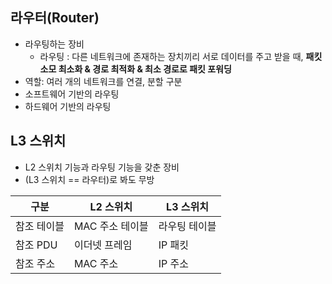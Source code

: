 ## 라우터(Router)
- 라우팅하는 장비
  - 라우팅 : 다른 네트워크에 존재하는 장치끼리 서로 데이터를 주고 받을 때, **패킷 소모 최소화 & 경로 최적화 & 최소 경로로 패킷 포워딩**
- 역할: 여러 개의 네트워크를 연결, 분할 구분
- 소프트웨어 기반의 라우팅
- 하드웨어 기반의 라우팅

## L3 스위치
- L2 스위치 기능과 라우팅 기능을 갖춘 장비
- (L3 스위치 == 라우터)로 봐도 무방

|구분|L2 스위치|L3 스위치|
|--|--|--|
|참조 테이블|MAC 주소 테이블|라우팅 테이블|
|참조 PDU|이더넷 프레임|IP 패킷|
|참조 주소|MAC 주소|IP 주소|
